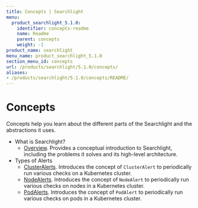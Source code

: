 ```yaml
---
title: Concepts | Searchlight
menu:
  product_searchlight_5.1.0:
    identifier: concepts-readme
    name: Readme
    parent: concepts
    weight: -1
product_name: searchlight
menu_name: product_searchlight_5.1.0
section_menu_id: concepts
url: /products/searchlight/5.1.0/concepts/
aliases:
- /products/searchlight/5.1.0/concepts/README/
---
```


# Concepts

Concepts help you learn about the different parts of the Searchlight and the abstractions it uses.

- What is Searchlight?
  - [Overview](/products/searchlight/5.1.0/concepts/what-is-searhclight/overview). Provides a conceptual introduction to Searchlight, including the problems it solves and its high-level architecture.
- Types of Alerts
  - [ClusterAlerts](/products/searchlight/5.1.0/concepts/alert-types/cluster-alert). Introduces the concept of `ClusterAlert` to periodically run various checks on a Kubernetes cluster.
  - [NodeAlerts](/products/searchlight/5.1.0/concepts/alert-types/node-alert). Introduces the concept of `NodeAlert` to periodically run various checks on nodes in a Kubernetes cluster.
  - [PodAlerts](/products/searchlight/5.1.0/concepts/alert-types/pod-alert). Introduces the concept of `PodAlert` to periodically run various checks on pods in a Kubernetes cluster.
